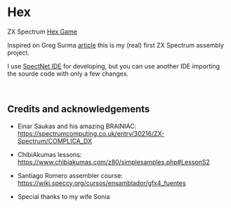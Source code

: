 # Hex
ZX Spectrum [Hex Game](https://en.wikipedia.org/wiki/Hex_(board_game))

Inspired on Greg Surma [article](https://towardsdatascience.com/hex-creating-intelligent-opponents-with-minimax-driven-ai-part-1-%CE%B1-%CE%B2-pruning-cc1df850e5bd) this is my (real) first ZX Spectrum assembly project.

I use [SpectNet IDE](https://dotneteer.github.io/spectnetide/) for developing, but you can use another IDE importing the sourde code with only a few changes.

<br>

## Credits and acknowledgements

- Einar Saukas and his amazing BRAINIAC: https://spectrumcomputing.co.uk/entry/30216/ZX-Spectrum/COMPLICA_DX
- ChibiAkumas lessons: https://www.chibiakumas.com/z80/simplesamples.php#LessonS2
- Santiago Romero assembler course: https://wiki.speccy.org/cursos/ensamblador/gfx4_fuentes
 
- Special thanks to my wife Sonia
